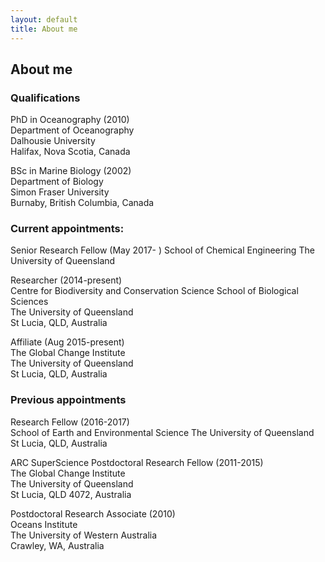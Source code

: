 ```yaml
---
layout: default
title: About me
---
```


## About me  

### Qualifications  
PhD in Oceanography (2010)  
Department of Oceanography  
Dalhousie University  
Halifax, Nova Scotia, Canada  

BSc in Marine Biology (2002)  
Department of Biology  
Simon Fraser University  
Burnaby, British Columbia, Canada  

### Current appointments:  

Senior Research Fellow (May 2017- )
School of Chemical Engineering
The University of Queensland

Researcher (2014-present)  
Centre for Biodiversity and Conservation Science 
School of Biological Sciences  
The University of Queensland  
St Lucia, QLD, Australia  

Affiliate (Aug 2015-present)  
The Global Change Institute  
The University of Queensland  
St Lucia, QLD, Australia  

### Previous appointments   
Research Fellow (2016-2017)  
School of Earth and Environmental Science 
The University of Queensland  
St Lucia, QLD, Australia 

ARC SuperScience Postdoctoral Research Fellow (2011-2015)  
The Global Change Institute   
The University of Queensland  
St Lucia, QLD 4072, Australia  

Postdoctoral Research Associate (2010)  
Oceans Institute  
The University of Western Australia  
Crawley, WA, Australia  
